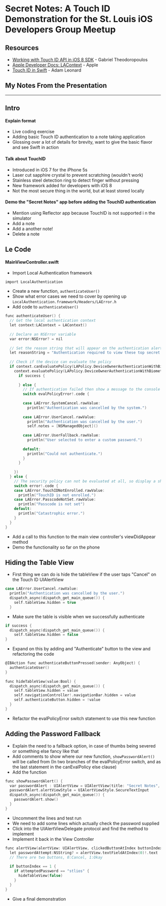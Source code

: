 # Secret Notes: A Touch ID Demonstration for the St. Louis iOS Developers Group Meetup

## Resources
- [Working with Touch ID API in iOS 8 SDK](http://www.appcoda.com/touch-id-api-ios8) - Gabriel Theodoropoulos
- [Apple Developer Docs: LAContext](https://developer.apple.com/library/ios/documentation/LocalAuthentication/Reference/LAContext_Class/) - Apple
- [Touch ID in Swift](https://swiftcast.tv/articles/getting-started-with-touch-id-in-swift) - Adam Leonard

## My Notes From the Presentation
-------------------------------------------------------
## Intro

#### Explain format
- Live coding exercise
- Adding basic Touch ID authentication to a note taking application
- Glossing over a lot of details for brevity, want to give the basic flavor and see Swift in action

#### Talk about TouchID
- Introduced in iOS 7 for the iPhone 5s
- Laser cut sapphire crystal to prevent scratching (wouldn't work)
- Stainless steel detection ring to detect finger without pressing
- New framework added for developers with iOS 8
- Not the most secure thing in the world, but at least stored locally

#### Demo the "Secret Notes" app before adding the TouchID authentication
- Mention using Reflector app because TouchID is not supported i n the simulator
- Add a note
- Add a another note!
- Delete a note

## Le Code

#### MainViewController.swift

- Import Local Authentication framework
```
import LocalAuthentication
```
- Create a new function, `authenticateUser()`
- Show what error cases we need to cover by opening up
  `LocalAuthentication.framework/Headers/LAError.h`
- Add code to `authenticateUser()`
```c
func authenticateUser() {
  // Get the local authentication context
  let context:LAContext = LAContext()
  
  // Declare an NSError variable
  var error:NSError? = nil
  
  // Set the reason string that will appear on the authentication alert
  let reasonString = "Authentication required to view these top secret notes!"
  
  // Check if the device can evaluate the policy
  if context.canEvaluatePolicy(LAPolicy.DeviceOwnerAuthenticationWithBiometrics, error: &error) {
    context.evaluatePolicy(LAPolicy.DeviceOwnerAuthenticationWithBiometrics, localizedReason: reasonString, reply: {(success:Bool, evalPolicyError:NSError?)-> Void in
      if success {
        
      } else {
        // If authentication failed then show a message to the console with a short description.
        switch evalPolicyError!.code {
          
        case LAError.SystemCancel.rawValue:
          println("Authentication was cancelled by the system.")
          
        case LAError.UserCancel.rawValue:
          println("Authentication was cancelled by the user.")
          self.notes = [NSManagedObject]()
          
        case LAError.UserFallback.rawValue:
          println("User selected to enter a custom password.")
          
        default:
          println("Could not authenticate.")
        }
      }
      
    })
  } else {
    // The security policy can not be evaluated at all, so display a short message detailing why
    switch error!.code {
    case LAError.TouchIDNotEnrolled.rawValue:
      println("TouchID is not enrolled.")
    case LAError.PasscodeNotSet.rawValue:
      println("Passcode is not set")
    default:
      println("Catastrophic error.")
    }
  }
}
```
- Add a call to this function to the main view controller's viewDidAppear method
- Demo the functionality so far on the phone

## Hiding the Table View
- First thing we can do is hide the tableView if the user taps "Cancel" on the Touch ID UIAlertView
```c
case LAError.UserCancel.rawValue:
  println("Authentication was cancelled by the user.")
  dispatch_async(dispatch_get_main_queue()) {
    self.tableView.hidden = true
  }
```
- Make sure the table is visible when we successfully authenticate
```c
if success {
  dispatch_async(dispatch_get_main_queue()) {
    self.tableView.hidden = false
}
```
- Expand on this by adding and "Authenticate" button to the view and refactoring the code
```c
@IBAction func authenticateButtonPressed(sender: AnyObject) {
  authenticateUser()
}
    
func hideTableView(value:Bool) {
  dispatch_async(dispatch_get_main_queue()) {
    self.tableView.hidden = value
    self.navigationController!.navigationBar.hidden = value
    self.authenticateButton.hidden = !value
  }
}
```
- Refactor the evalPolicyError switch statement to use this new function

## Adding the Password Fallback
- Explain the need to a fallback option, in case of thumbs being severed or something else fancy like that
- Add comments to show where our new function, `showPasswordAlert()` will be called from (In two branches of the evalPolicyError switch, and as the last statement in the canEvalPolicy else clause)
- Add the function
```c
func showPasswordAlert() {
  var passwordAlert : UIAlertView = UIAlertView(title: "Secret Notes", message: "Please type your password", delegate: self, cancelButtonTitle: "Cancel", otherButtonTitles: "Okay")
  passwordAlert.alertViewStyle = UIAlertViewStyle.SecureTextInput
  dispatch_async(dispatch_get_main_queue()) {
    passwordAlert.show()
  }
}
```
- Uncomment the lines and test run
- We need to add some lines which actually check the password supplied
- Click into the UIAlertViewDelegate protocol and find the method to implement
- Implement it back in the View Controller
```c
func alertView(alertView: UIAlertView, clickedButtonAtIndex buttonIndex: Int) {
  let passwordAttempt:NSString? = alertView.textFieldAtIndex(0)!.text
  // There are two buttons, 0:Cancel, 1:Okay
        
  if buttonIndex == 1 {
    if attemptedPassword == "stlios" {
      hideTableView(false)
    }
  }
}
```
- Give a final demonstration